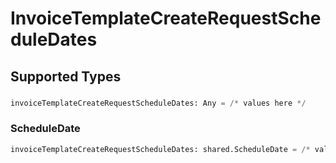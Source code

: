 # InvoiceTemplateCreateRequestScheduleDates


## Supported Types

### 

```python
invoiceTemplateCreateRequestScheduleDates: Any = /* values here */
```

### ScheduleDate

```python
invoiceTemplateCreateRequestScheduleDates: shared.ScheduleDate = /* values here */
```

